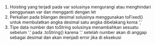 1. Hoisting yang terjadi pada var
    solusinya mengurangi atau menghindari penggunaan var dan mengganti dengan let
2. Perkalian pada bilangan desimal
    solusinya menggunakan toFixed() untuk membulatkan angka desimal satu angka dibelakang koma ','
3. Tipe data number dan toString
    solusinya menambahkan sesuatu sebelum '.' pada .toString() karena '.' setelah number akan di anggap sebagai desimal dan akan menjadi error jika di eksekusi